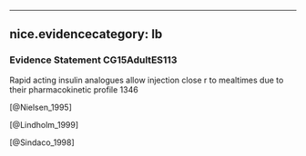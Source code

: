 
---
nice.evidencecategory: Ib
---

### Evidence Statement CG15AdultES113
Rapid acting insulin analogues allow injection close r to mealtimes due to their pharmacokinetic profile 1346

[@Nielsen_1995]

[@Lindholm_1999]

[@Sindaco_1998]

